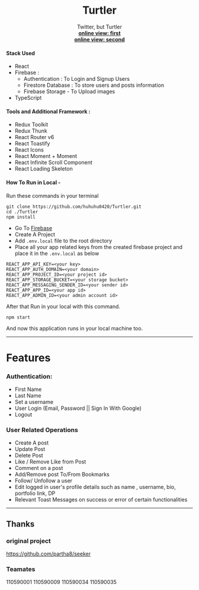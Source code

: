 
<h1 align="center">Turtler</h1>

<p align="center">
Twitter, but Turtler
  <br>
  <a target="__blank" href="https://wtfuck-d0de5.web.app/"><strong>online view: first</strong></a>
  <br>
  <a target="__blank" href="https://tmp-1-30971.web.app/"><strong>online view: second</strong></a>
  <br>
</p>

#### Stack Used

- React
- Firebase : 
  - Authentication : To Login and Signup Users
  - Firestore Database : To store users and posts information
  - Firebase Storage - To Upload images
- TypeScript

#### Tools and Additional Framework :
- Redux Toolkit 
- Redux Thunk
- React Router v6
- React Toastify
- React Icons
- React Moment + Moment
- React Infinite Scroll Component
- React Loading Skeleton

#### How To Run in Local - 
Run these commands in your terminal
 ```
 git clone https://github.com/huhuhu0420/Turtler.git
 cd ./Turtler
 npm install
```

- Go To [Firebase](https://firebase.google.com/)
- Create A Project 
- Add `.env.local` file to the root directory
- Place all your app related keys from the created firebase project and place it in the `.env.local` as below 

```
REACT_APP_API_KEY=<your key>
REACT_APP_AUTH_DOMAIN=<your domain>
REACT_APP_PROJECT_ID=<your project id>
REACT_APP_STORAGE_BUCKET=<your storage bucket>
REACT_APP_MESSAGING_SENDER_ID=<your sender id>
REACT_APP_APP_ID=<your app id>
REACT_APP_ADMIN_ID=<your admin account id> 
```
After that Run in your local with this command. 

`npm start`

And now this application runs in your local machine too. 

---
# Features

### Authentication: 

- First Name 
- Last Name 
- Set a username
- User Login (Email, Password || Sign In With Google)
- Logout

### User Related Operations
- Create A post
- Update Post
- Delete Post
- Like / Remove Like from Post
- Comment on a post 
- Add/Remove post To/From Bookmarks
- Follow/ Unfollow a user
- Edit logged in user's profile details such as name , username, bio, portfolio link, DP
- Relevant Toast Messages on success or error of certain functionalities

---

## Thanks

### original project
https://github.com/partha8/seeker

### Teamates

110590001
110590009
110590034
110590035